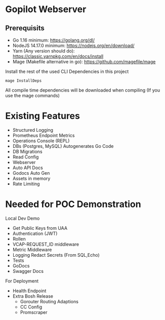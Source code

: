 # Gopilot Webserver
## Prerequisits
- Go 1.16 minimum: https://golang.org/dl/
- NodeJS 14.17.0 minimum: https://nodejs.org/en/download/
- Yarn (Any version should do):  https://classic.yarnpkg.com/en/docs/install
- Mage (Makefile alternative in go): https://github.com/magefile/mage


Install the rest of the used CLI Dependencies in this project
```
mage InstallDeps
```

All compile time dependencies will be downloaded when compiling (If you use the mage commands)

# Existing Features
- Structured Logging
- Prometheus Endpoint Metrics
- Operations Console (REPL)
- DBs (Postgres, MySQL) Autogenerates Go Code
- DB Migrations
- Read Config
- Webserver
- Auto API Docs
- Godocs Auto Gen
- Assets in memory
- Rate Limiting


# Needed for POC Demonstration
Local Dev Demo
- Get Public Keys from UAA
- Authentication (JWT)
- Rollen
- VCAP-REQUEST_ID middleware
- Metric Middleware
- Logging Redact Secrets (From SQL,Echo)
- Tests
- GoDocs
- Swagger Docs

For Deployment
- Health Endpoint
- Extra Bosh Release
  - Gorouter Routing Adaptions
  - CC Config
  - Promscraper
